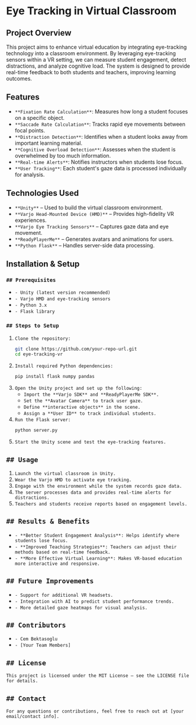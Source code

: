 # Eye Tracking in Virtual Classroom

## Project Overview

This project aims to enhance virtual education by integrating eye-tracking technology into a classroom environment. By leveraging eye-tracking sensors within a VR setting, we can measure student engagement, detect distractions, and analyze cognitive load. The system is designed to provide real-time feedback to both students and teachers, improving learning outcomes.

## Features

- `**Fixation Rate Calculation**`: Measures how long a student focuses on a specific object.
- `**Saccade Rate Calculation**`: Tracks rapid eye movements between focal points.
- `**Distraction Detection**`: Identifies when a student looks away from important learning material.
- `**Cognitive Overload Detection**`: Assesses when the student is overwhelmed by too much information.
- `**Real-time Alerts**`: Notifies instructors when students lose focus.
- `**User Tracking**`: Each student's gaze data is processed individually for analysis.

## Technologies Used

- `**Unity**` – Used to build the virtual classroom environment.
- `**Varjo Head-Mounted Device (HMD)**` – Provides high-fidelity VR experiences.
- `**Varjo Eye Tracking Sensors**` – Captures gaze data and eye movement.
- `**ReadyPlayerMe**` – Generates avatars and animations for users.
- `**Python Flask**` – Handles server-side data processing.

## Installation & Setup

### `## Prerequisites`

- `- Unity (latest version recommended)`
- `- Varjo HMD and eye-tracking sensors`
- `- Python 3.x`
- `- Flask library`

### `## Steps to Setup`

1. `Clone the repository:`
   ```sh
   git clone https://github.com/your-repo-url.git
   cd eye-tracking-vr
   ```
2. `Install required Python dependencies:`
   ```sh
   pip install flask numpy pandas
   ```
3. `Open the Unity project and set up the following:`
   - `Import the **Varjo SDK** and **ReadyPlayerMe SDK**.`
   - `Set the **Avatar Camera** to track user gaze.`
   - `Define **interactive objects** in the scene.`
   - `Assign a **User ID** to track individual students.`
4. `Run the Flask server:`
   ```sh
   python server.py
   ```
5. `Start the Unity scene and test the eye-tracking features.`

## `## Usage`

1. `Launch the virtual classroom in Unity.`
2. `Wear the Varjo HMD to activate eye tracking.`
3. `Engage with the environment while the system records gaze data.`
4. `The server processes data and provides real-time alerts for distractions.`
5. `Teachers and students receive reports based on engagement levels.`

## `## Results & Benefits`

- `- **Better Student Engagement Analysis**: Helps identify where students lose focus.`
- `- **Improved Teaching Strategies**: Teachers can adjust their methods based on real-time feedback.`
- `- **More Effective Virtual Learning**: Makes VR-based education more interactive and responsive.`

## `## Future Improvements`

- `- Support for additional VR headsets.`
- `- Integration with AI to predict student performance trends.`
- `- More detailed gaze heatmaps for visual analysis.`

## `## Contributors`

- `- Cem Bektasoglu`
- `- [Your Team Members]`

## `## License`

`This project is licensed under the MIT License – see the LICENSE file for details.`

## `## Contact`

`For any questions or contributions, feel free to reach out at [your email/contact info].`

